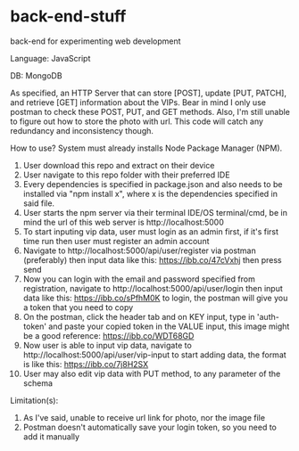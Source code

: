 # back-end-stuff
back-end for experimenting web development

Language: JavaScript

DB: MongoDB

As specified, an HTTP Server that can store [POST], update [PUT, PATCH], and retrieve [GET] information about the VIPs. Bear in mind I only use postman to check these POST, PUT, and GET methods. Also, I'm still unable to figure out how to store the photo with url. This code will catch any redundancy and inconsistency though.

How to use?
System must already installs Node Package Manager (NPM).
1. User download this repo and extract on their device
2. User navigate to this repo folder with their preferred IDE
3. Every dependencies is specified in package.json and also needs to be installed via "npm install x", where x is the dependencies specified in said file.
4. User starts the npm server via their terminal IDE/OS terminal/cmd, be in mind the url of this web server is http://localhost:5000
5. To start inputing vip data, user must login as an admin first, if it's first time run then user must register an admin account
6. Navigate to http://localhost:5000/api/user/register via postman (preferably) then input data like this: https://ibb.co/47cVxhj then press send
7. Now you can login with the email and password specified from registration, navigate to http://localhost:5000/api/user/login then input data like this: https://ibb.co/sPfhM0K to login, the postman will give you a token that you need to copy
8. On the postman, click the header tab and on KEY input, type in 'auth-token' and paste your copied token in the VALUE input, this image might be a good reference: https://ibb.co/WDT68GD
9. Now user is able to input vip data, navigate to http://localhost:5000/api/user/vip-input to start adding data, the format is like this: https://ibb.co/7j8H2SX
10. User may also edit vip data with PUT method, to any parameter of the schema

Limitation(s):
1. As I've said, unable to receive url link for photo, nor the image file
2. Postman doesn't automatically save your login token, so you need to add it manually
